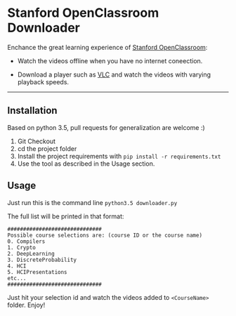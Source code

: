 Stanford OpenClassroom Downloader
===================

Enchance the great learning experience of [Stanford OpenClassroom](http://openclassroom.stanford.edu/MainFolder/HomePage.php):

 - Watch the videos offline when you have no internet coneection.
 
 - Download a player such as [VLC](http://www.videolan.org/vlc/) and watch the videos with varying playback speeds.

----------


Installation
-------------
Based on python 3.5, pull requests for generalization are welcome :)
 1. Git Checkout
 2. cd the project folder
 3. Install the project requirements with `pip install -r requirements.txt`
 4. Use the tool as described in the Usage section.

Usage
-------------

Just run this is the command line `python3.5 downloader.py`

The full list will be printed in that format:

    ##############################
    Possible course selections are: (course ID or the course name)
    0. Compilers
    1. Crypto
    2. DeepLearning
    3. DiscreteProbability
    4. HCI
    5. HCIPresentations
    etc...
    ##############################

Just hit your selection id and watch the videos added to `<CourseName>` folder. Enjoy!